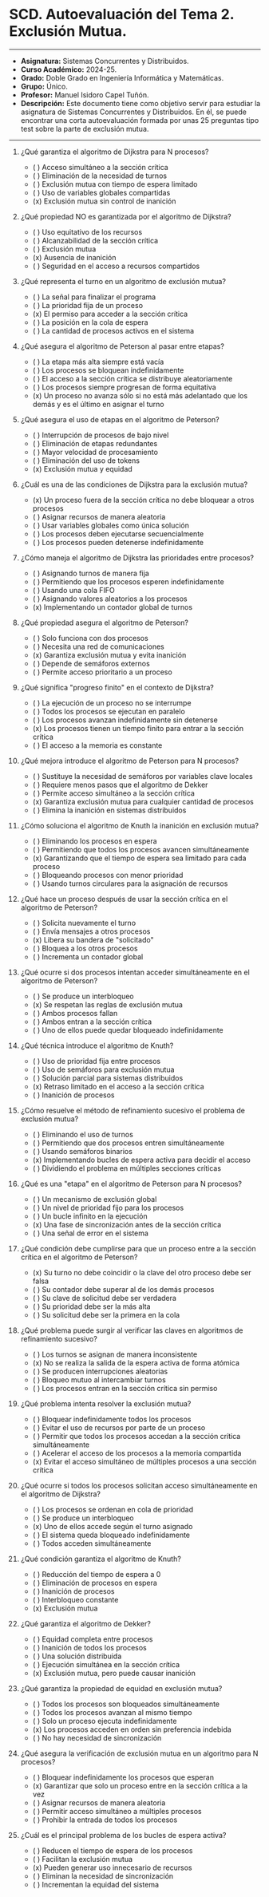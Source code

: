 <br>

# SCD. Autoevaluación del Tema 2. Exclusión Mutua.

***

- **Asignatura:** Sistemas Concurrentes y Distribuidos.
- **Curso Académico:** 2024-25.
- **Grado:** Doble Grado en Ingeniería Informática y Matemáticas.
- **Grupo:** Único.
- **Profesor:** Manuel Isidoro Capel Tuñón.
- **Descripción:** Este documento tiene como objetivo servir para estudiar la asignatura de Sistemas Concurrentes y Distribuidos. En él, se puede encontrar una corta autoevaluación formada por unas 25 preguntas tipo test sobre la parte de exclusión mutua.
***
 
1. ¿Qué garantiza el algoritmo de Dijkstra para N procesos?
    - ( ) Acceso simultáneo a la sección crítica
    - ( ) Eliminación de la necesidad de turnos
    - ( ) Exclusión mutua con tiempo de espera limitado
    - ( ) Uso de variables globales compartidas
    - (x) Exclusión mutua sin control de inanición

2. ¿Qué propiedad NO es garantizada por el algoritmo de Dijkstra?
    - ( ) Uso equitativo de los recursos
    - ( ) Alcanzabilidad de la sección crítica
    - ( ) Exclusión mutua
    - (x) Ausencia de inanición
    - ( ) Seguridad en el acceso a recursos compartidos

3. ¿Qué representa el turno en un algoritmo de exclusión mutua?
    - ( ) La señal para finalizar el programa
    - ( ) La prioridad fija de un proceso
    - (x) El permiso para acceder a la sección crítica
    - ( ) La posición en la cola de espera
    - ( ) La cantidad de procesos activos en el sistema

4. ¿Qué asegura el algoritmo de Peterson al pasar entre etapas?
    - ( ) La etapa más alta siempre está vacía
    - ( ) Los procesos se bloquean indefinidamente
    - ( ) El acceso a la sección crítica se distribuye aleatoriamente
    - ( ) Los procesos siempre progresan de forma equitativa
    - (x) Un proceso no avanza sólo si no está más adelantado que los demás y es el último en asignar el turno

5. ¿Qué asegura el uso de etapas en el algoritmo de Peterson?
    - ( ) Interrupción de procesos de bajo nivel
    - ( ) Eliminación de etapas redundantes
    - ( ) Mayor velocidad de procesamiento
    - ( ) Eliminación del uso de tokens
    - (x) Exclusión mutua y equidad

6. ¿Cuál es una de las condiciones de Dijkstra para la exclusión mutua?
    - (x) Un proceso fuera de la sección crítica no debe bloquear a otros procesos
    - ( ) Asignar recursos de manera aleatoria
    - ( ) Usar variables globales como única solución
    - ( ) Los procesos deben ejecutarse secuencialmente
    - ( ) Los procesos pueden detenerse indefinidamente

7. ¿Cómo maneja el algoritmo de Dijkstra las prioridades entre procesos?
    - ( ) Asignando turnos de manera fija
    - ( ) Permitiendo que los procesos esperen indefinidamente
    - ( ) Usando una cola FIFO
    - ( ) Asignando valores aleatorios a los procesos
    - (x) Implementando un contador global de turnos

8. ¿Qué propiedad asegura el algoritmo de Peterson?
    - ( ) Solo funciona con dos procesos
    - ( ) Necesita una red de comunicaciones
    - (x) Garantiza exclusión mutua y evita inanición
    - ( ) Depende de semáforos externos
    - ( ) Permite acceso prioritario a un proceso

9. ¿Qué significa "progreso finito" en el contexto de Dijkstra? 
    - ( ) La ejecución de un proceso no se interrumpe
    - ( ) Todos los procesos se ejecutan en paralelo
    - ( ) Los procesos avanzan indefinidamente sin detenerse
    - (x) Los procesos tienen un tiempo finito para entrar a la sección crítica
    - ( ) El acceso a la memoria es constante

10. ¿Qué mejora introduce el algoritmo de Peterson para N procesos?
    - ( ) Sustituye la necesidad de semáforos por variables clave locales
    - ( ) Requiere menos pasos que el algoritmo de Dekker
    - ( ) Permite acceso simultáneo a la sección crítica
    - (x) Garantiza exclusión mutua para cualquier cantidad de procesos
    - ( ) Elimina la inanición en sistemas distribuidos

11. ¿Cómo soluciona el algoritmo de Knuth la inanición en exclusión mutua?
    - ( ) Eliminando los procesos en espera
    - ( ) Permitiendo que todos los procesos avancen simultáneamente
    - (x) Garantizando que el tiempo de espera sea limitado para cada proceso
    - ( ) Bloqueando procesos con menor prioridad
    - ( ) Usando turnos circulares para la asignación de recursos

12. ¿Qué hace un proceso después de usar la sección crítica en el algoritmo de Peterson?
    - ( ) Solicita nuevamente el turno
    - ( ) Envía mensajes a otros procesos
    - (x) Libera su bandera de "solicitado"
    - ( ) Bloquea a los otros procesos
    - ( ) Incrementa un contador global

13. ¿Qué ocurre si dos procesos intentan acceder simultáneamente en el algoritmo de Peterson?
    - ( ) Se produce un interbloqueo
    - (x) Se respetan las reglas de exclusión mutua
    - ( ) Ambos procesos fallan
    - ( ) Ambos entran a la sección crítica
    - ( ) Uno de ellos puede quedar bloqueado indefinidamente

14. ¿Qué técnica introduce el algoritmo de Knuth?
    - ( ) Uso de prioridad fija entre procesos
    - ( ) Uso de semáforos para exclusión mutua
    - ( ) Solución parcial para sistemas distribuidos
    - (x) Retraso limitado en el acceso a la sección crítica
    - ( ) Inanición de procesos

15. ¿Cómo resuelve el método de refinamiento sucesivo el problema de exclusión mutua?
    - ( ) Eliminando el uso de turnos
    - ( ) Permitiendo que dos procesos entren simultáneamente
    - ( ) Usando semáforos binarios
    - (x) Implementando bucles de espera activa para decidir el acceso
    - ( ) Dividiendo el problema en múltiples secciones críticas

16. ¿Qué es una "etapa" en el algoritmo de Peterson para N procesos?
    - ( ) Un mecanismo de exclusión global
    - ( ) Un nivel de prioridad fijo para los procesos
    - ( ) Un bucle infinito en la ejecución
    - (x) Una fase de sincronización antes de la sección crítica
    - ( ) Una señal de error en el sistema

17. ¿Qué condición debe cumplirse para que un proceso entre a la sección crítica en el algoritmo de Peterson?
    - (x) Su turno no debe coincidir o la clave del otro proceso debe ser falsa
    - ( ) Su contador debe superar al de los demás procesos
    - ( ) Su clave de solicitud debe ser verdadera
    - ( ) Su prioridad debe ser la más alta
    - ( ) Su solicitud debe ser la primera en la cola

18. ¿Qué problema puede surgir al verificar las claves en algoritmos de refinamiento sucesivo?
    - ( ) Los turnos se asignan de manera inconsistente
    - (x) No se realiza la salida de la espera activa de forma atómica
    - ( ) Se producen interrupciones aleatorias
    - ( ) Bloqueo mutuo al intercambiar turnos
    - ( ) Los procesos entran en la sección crítica sin permiso

19. ¿Qué problema intenta resolver la exclusión mutua?
    - ( ) Bloquear indefinidamente todos los procesos
    - ( ) Evitar el uso de recursos por parte de un proceso
    - ( ) Permitir que todos los procesos accedan a la sección crítica simultáneamente
    - ( ) Acelerar el acceso de los procesos a la memoria compartida
    - (x) Evitar el acceso simultáneo de múltiples procesos a una sección crítica

20. ¿Qué ocurre si todos los procesos solicitan acceso simultáneamente en el algoritmo de Dijkstra?
    - ( ) Los procesos se ordenan en cola de prioridad
    - ( ) Se produce un interbloqueo
    - (x) Uno de ellos accede según el turno asignado
    - ( ) El sistema queda bloqueado indefinidamente
    - ( ) Todos acceden simultáneamente

21. ¿Qué condición garantiza el algoritmo de Knuth?
    - ( ) Reducción del tiempo de espera a 0
    - ( ) Eliminación de procesos en espera
    - ( ) Inanición de procesos
    - ( ) Interbloqueo constante
    - (x) Exclusión mutua

22. ¿Qué garantiza el algoritmo de Dekker?
    - ( ) Equidad completa entre procesos
    - ( ) Inanición de todos los procesos
    - ( ) Una solución distribuida
    - ( ) Ejecución simultánea en la sección crítica
    - (x) Exclusión mutua, pero puede causar inanición

23. ¿Qué garantiza la propiedad de equidad en exclusión mutua?
    - ( ) Todos los procesos son bloqueados simultáneamente
    - ( ) Todos los procesos avanzan al mismo tiempo
    - ( ) Solo un proceso ejecuta indefinidamente
    - (x) Los procesos acceden en orden sin preferencia indebida
    - ( ) No hay necesidad de sincronización

24. ¿Qué asegura la verificación de exclusión mutua en un algoritmo para N procesos?
    - ( ) Bloquear indefinidamente los procesos que esperan
    - (x) Garantizar que solo un proceso entre en la sección crítica a la vez
    - ( ) Asignar recursos de manera aleatoria
    - ( ) Permitir acceso simultáneo a múltiples procesos
    - ( ) Prohibir la entrada de todos los procesos

25. ¿Cuál es el principal problema de los bucles de espera activa?
    - ( ) Reducen el tiempo de espera de los procesos
    - ( ) Facilitan la exclusión mutua
    - (x) Pueden generar uso innecesario de recursos
    - ( ) Eliminan la necesidad de sincronización
    - ( ) Incrementan la equidad del sistema
